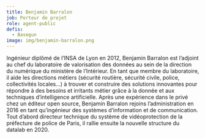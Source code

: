 ```yaml
---
title: Benjamin Barralon
job: Porteur de projet
role: agent-public
defis:
  - Basegun
image: img/benjamin-barralon.png
---
```

Ingénieur diplômé de l’INSA de Lyon en 2012, Benjamin Barralon est l’adjoint au chef du laboratoire de valorisation des données au sein de la direction du numérique du ministère de l’Intérieur. En tant que membre du laboratoire, il aide les directions métiers (sécurité routière, sécurité civile, police, collectivités locales…) à trouver et construire des solutions innovantes pour répondre à des besoins et irritants métier grâce à la donnée et aux techniques d’intelligence artificielle. Après une expérience dans le privé chez un éditeur open source, Benjamin Barralon rejoins l’administration en 2016 en tant qu’ingénieur des systèmes d’information et de communication. Tout d’abord directeur technique du système de vidéoprotection de la préfecture de police de Paris, il rallie ensuite la nouvelle structure du datalab en 2020.
